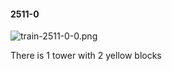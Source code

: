 #### 2511-0
![train-2511-0-0.png](https://github.com/lil-lab/nlvr/raw/master/nlvr/train/images/73/train-2511-0-0.png "train-2511-0-0.png")

There is 1 tower with 2 yellow blocks